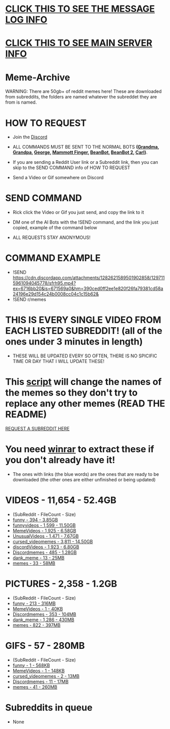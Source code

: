 # [CLICK THIS TO SEE THE MESSAGE LOG INFO](https://github.com/ToastedNub/LogMessages)
# [CLICK THIS TO SEE MAIN SERVER INFO](https://github.com/ToastedNub/Servers-that-I-manage)

# Meme-Archive
WARNING: There are 50gb+ of reddit memes here!
These are downloaded from subreddits, the folders are named whatever the subreddet they are from is named.

# HOW TO REQUEST
 - Join the [Discord](https://discord.gg/n44zjAr6RV)

 - ALL COMMANDS MUST BE SENT TO THE NORMAL BOTS **([Grandma](https://discord.com/oauth2/authorize?client_id=1070116081219416185&permissions=116736&integration_type=0&scope=bot), [Grandpa](https://discord.com/oauth2/authorize?client_id=1070234713429639168&permissions=116736&integration_type=0&scope=bot), [George](https://discord.com/oauth2/authorize?client_id=1117384641196851230&permissions=116736&integration_type=0&scope=bot), [Mammott Finger](https://discord.com/oauth2/authorize?client_id=1073373579569287340&permissions=116736&integration_type=0&scope=bot), [BeanBot](https://discord.com/oauth2/authorize?client_id=1178570228075085894&permissions=116736&integration_type=0&scope=bot), [BeanBot 2](https://discord.com/oauth2/authorize?client_id=1204913090706022400&permissions=116736&integration_type=0&scope=bot), [Carl](https://discord.com/oauth2/authorize?client_id=1117388153133731870&permissions=116736&integration_type=0&scope=bot))**.

 - If you are sending a Reddit User link or a Subreddit link, then you can skip to the SEND COMMAND info of HOW TO REQUEST

 - Send a Video or Gif somewhere on Discord

# SEND COMMAND

 - Rick click the Video or Gif you just send, and copy the link to it

 - DM one of the AI Bots with the !SEND command, and the link you just copied, example of the command below

 - ALL REQUESTS STAY ANONYMOUS!

# COMMAND EXAMPLE
 - !SEND https://cdn.discordapp.com/attachments/1282621589501902858/1297115961094045778/sfrh95.mp4?ex=6716bb20&is=671569a0&hm=390ced0ff2ee1e820f26fa79381cd58a24196e29d154c24b0008cc04c1c15b62&
 - !SEND r/memes

# THIS IS EVERY SINGLE VIDEO FROM EACH LISTED SUBREDDIT! (all of the ones under 3 minutes in length)
 - THESE WILL BE UPDATED EVERY SO OFTEN, THERE IS NO SPICIFIC TIME OR DAY THAT I WILL UPDATE THESE!


# This [script](https://github.com/ToastedNub/Meme-Corrector) will change the names of the memes so they don't try to replace any other memes (READ THE README)

[REQUEST A SUBREDDIT HERE](https://discord.gg/n44zjAr6RV)
# You need [winrar](https://www.win-rar.com/postdownload.html) to extract these if you don't already have it!
 - The ones with links (the blue words) are the ones that are ready to be downloaded (the other ones are either unfinished or being updated)
# VIDEOS - 11,654 - 52.4GB
 - (SubReddit - FileCount - Size)
 - [funny - 394 - 3.85GB](https://drive.google.com/file/d/16y3ua1zHKNMBckDFzIiULY6IpYbSAIvn/view?usp=sharing)
 - [funnyvideos - 1,599 - 11.50GB](https://drive.google.com/file/d/1Lr8PPtq4ReqSl5Jjd89XTQPICJandljy/view?usp=sharing)
 - [MemeVideos - 1,925 - 6.58GB](https://drive.google.com/file/d/1Zy8xcfT1-r29hNGI8ptdDaOyuxjGBDrb/view?usp=sharing)
 - [UnusualVideos - 1,471 - 7.67GB](https://drive.google.com/file/d/1MAWr8lOaO1x4t5Hh2hhQk8q6VAkZrWT_/view?usp=sharing)
 - [cursed_videomemes - 3,811 - 14.50GB](https://drive.google.com/file/d/1d74Cicv9JjlCJCZeK3AmKLduHrMCpINH/view?usp=sharing)
 - [discordVideos - 1,923 - 6.80GB](https://drive.google.com/file/d/1gwxLvVbZ5qug5v4PR5QWQuw2LzkMAmFt/view?usp=sharing)
 - [Discordmemes - 485 - 1.28GB](https://drive.google.com/file/d/1nZA_wr_BDN90HXMZJBuocDwFZESFBQRy/view?usp=sharing)
 - [dank_meme - 13 - 25MB](https://drive.google.com/file/d/1InOTqE0AmBWgieLHlYIoNM2C83E1UkNp/view?usp=sharing)
 - [memes - 33 - 58MB](https://drive.google.com/file/d/1kliviF-0n8dvTjKQe4nq7CPWRGuhIln4/view?usp=sharing)

# PICTURES -  2,358 - 1.2GB
 -  (SubReddit - FileCount - Size)
 - [funny - 213 - 316MB](https://drive.google.com/file/d/1b4rW9cM9hm4O6PYQuegYfMtWG3ERjGSZ/view?usp=sharing)
 - [MemeVideos - 1 - 40KB](https://drive.google.com/file/d/1kYxXbs2weucFMxundMeJOpps7K2M7tUO/view?usp=sharing)
 - [Discordmemes - 353 - 104MB](https://drive.google.com/file/d/1cm0xu7CR5EgT_v_-PP1whxZoh2PFz6dL/view?usp=sharing)
 - [dank_meme - 1,286 - 430MB](https://drive.google.com/file/d/1VeV1g756Xwa0TgnsG9TVStgr2BmtkkI8/view?usp=sharing)
 - [memes - 822 - 397MB](https://drive.google.com/file/d/1isLo4IYlY6Dx6GVQ_OS6Y-TXg8wucml4/view?usp=sharing)

# GIFS - 57 - 280MB
 - (SubReddit - FileCount - Size)
 - [funny - 1 - 568KB](https://drive.google.com/file/d/1NysLcyzfUwV5X5xdo6FIO0VJ9oUwvOxw/view?usp=sharing)
 - [MemeVideos - 1 - 148KB](https://drive.google.com/file/d/1iYGKUPIBW0OgDKWhEXINR10kU7vmtcSa/view?usp=sharing)
 - [cursed_videomemes - 2 - 13MB](https://drive.google.com/file/d/186Q5lqQNIXwZfp4eaKa3MQU3WjIGjEtR/view?usp=sharing)
 - [Discordmemes - 11 - 17MB](https://drive.google.com/file/d/1FIvHj8-j8lUUhKBPZBFfquKb4-eY1vAO/view?usp=sharing)
 - [memes - 41 - 260MB](https://drive.google.com/file/d/1DaqFBYWpstbry7MpaO7wLRS6I6VZetUk/view?usp=sharing)

# Subreddits in queue
 - None
